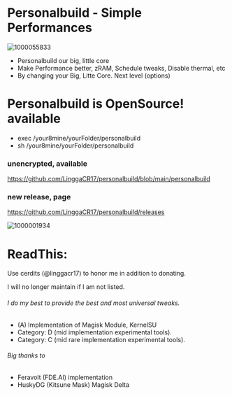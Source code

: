 # Personalbuild - Simple Performances

![1000055833](https://github.com/LinggaCR17/personalbuild/assets/43074091/ed8bb6b7-fd6b-4b6d-996f-38dae3d420fd)

- Personalbuild our big, little core
- Make Performance better, zRAM, Schedule tweaks, Disable thermal, etc
- By changing your Big, Litte Core. Next level (options)

# Personalbuild is OpenSource! available

+ exec /your8mine/yourFolder/personalbuild
+ sh /your8mine/yourFolder/personalbuild

### unencrypted, available ###
https://github.com/LinggaCR17/personalbuild/blob/main/personalbuild

### new release, page ###
https://github.com/LinggaCR17/personalbuild/releases

![1000001934](https://github.com/LinggaCR17/personalbuild/assets/43074091/b85bea6f-ab97-4542-ab8e-d9d39c5c51d9)

# ReadThis:
Use cerdits (@linggacr17) to honor me in addition to donating.

I will no longer maintain if I am not listed.

###### I do my best to provide the best and most universal tweaks.

- (A) Implementation of Magisk Module, KernelSU
- Category: D (mid implementation experimental tools).
- Category: C (mid rare implementation experimental tools).

###### Big thanks to
* Feravolt (FDE.AI) implementation
* HuskyDG (Kitsune Mask) Magisk Delta
